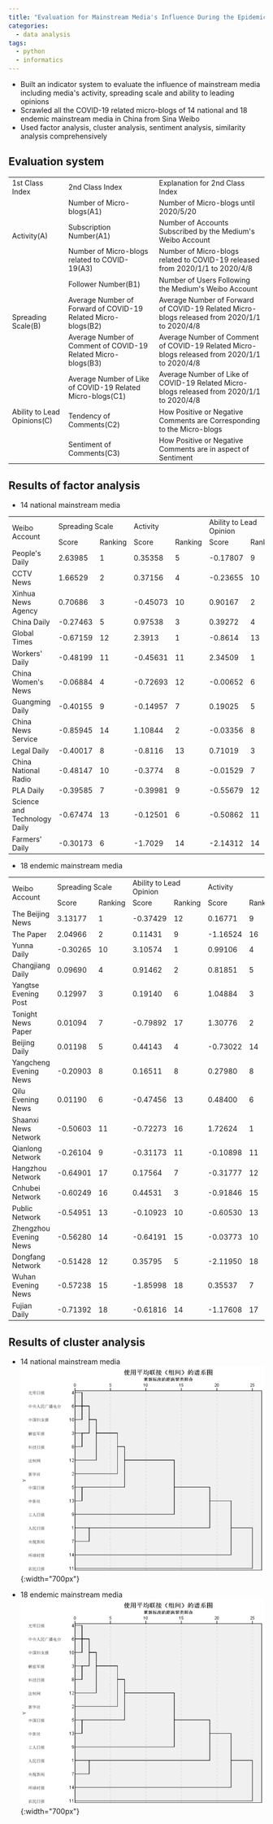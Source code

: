 ```yaml
---
title: "Evaluation for Mainstream Media's Influence During the Epidemic"
categories:
  - data analysis
tags:
  - python
  - informatics
---
```

+ Built an indicator system to evaluate the influence of mainstream media including media's activity, spreading scale and ability to leading opinions
+ Scrawled all the COVID-19 related micro-blogs of 14 national and 18 endemic mainstream media in China from Sina Weibo
+ Used factor analysis, cluster analysis, sentiment analysis, similarity analysis comprehensively

## Evaluation system
<table>
   <tr>
      <td>1st Class Index</td>
      <td>2nd Class Index</td>
      <td>Explanation for 2nd Class Index</td>
   </tr>
   <tr>
      <td rowspan="3">Activity(A)</td>
      <td>Number of Micro-blogs(A1)</td>
      <td>Number of Micro-blogs until 2020/5/20</td>
   </tr>
   <tr>
      <td>Subscription Number(A1)</td>
      <td>Number of Accounts Subscribed by the Medium's Weibo Account</td>
   </tr>
   <tr>
      <td>Number of Micro-blogs related to COVID-19(A3)</td>
      <td>Number of Micro-blogs related to COVID-19 released from 2020/1/1 to 2020/4/8</td>
   </tr>
   <tr>
      <td rowspan="3">Spreading Scale(B)</td>
      <td>Follower Number(B1)</td>
      <td>Number of Users Following the Medium's Weibo Account</td>
   </tr>
   <tr>
      <td>Average Number of Forward of COVID-19 Related Micro-blogs(B2)</td>
      <td>Average Number of Forward of COVID-19 Related Micro-blogs released from 2020/1/1 to 2020/4/8</td>
   </tr>
   <tr>
      <td>Average Number of Comment of COVID-19 Related Micro-blogs(B3)</td>
      <td>Average Number of Comment of COVID-19 Related Micro-blogs released from 2020/1/1 to 2020/4/8</td>
   </tr>
   <tr>
      <td rowspan="3">Ability to Lead Opinions(C)</td>
      <td>Average Number of Like of COVID-19 Related Micro-blogs(C1)</td>
      <td>Average Number of Like of COVID-19 Related Micro-blogs released from 2020/1/1 to 2020/4/8</td>
   </tr>
   <tr>
      <td>Tendency of Comments(C2)</td>
      <td>How Positive or Negative Comments are Corresponding to the Micro-blogs</td>
   </tr>
   <tr>
      <td>Sentiment of Comments(C3)</td>
      <td>How Positive or Negative Comments are in aspect of Sentiment</td>
   </tr>
</table>

## Results of factor analysis
+ 14 national mainstream media  
<table>
   <tr>
      <td rowspan="2">Weibo Account</td>
      <td colspan="2">Spreading Scale</td>
      <td colspan="2">Activity</td>
      <td colspan="2">Ability to Lead Opinion</td>
      <td rowspan="2">Total Score</td>
      <td rowspan="2">Total Ranking</td>
      <td rowspan="2">Category</td>
   </tr>
   <tr>
      <td>Score</td>
      <td>Ranking</td>
      <td>Score</td>
      <td>Ranking</td>
      <td>Score</td>
      <td>Ranking</td>
   </tr>
   <tr>
      <td>People's Daily</td>
      <td>2.63985</td>
      <td>1</td>
      <td>0.35358</td>
      <td>5</td>
      <td>-0.17807</td>
      <td>9</td>
      <td>1.4085</td>
      <td>1</td>
      <td>1</td>
   </tr>
   <tr>
      <td>CCTV News</td>
      <td>1.66529</td>
      <td>2</td>
      <td>0.37156</td>
      <td>4</td>
      <td>-0.23655</td>
      <td>10</td>
      <td>0.90356</td>
      <td>2</td>
      <td>1</td>
   </tr>
   <tr>
      <td>Xinhua News Agency</td>
      <td>0.70686</td>
      <td>3</td>
      <td>-0.45073</td>
      <td>10</td>
      <td>0.90167</td>
      <td>2</td>
      <td>0.37904</td>
      <td>3</td>
      <td>2</td>
   </tr>
   <tr>
      <td>China Daily</td>
      <td>-0.27463</td>
      <td>5</td>
      <td>0.97538</td>
      <td>3</td>
      <td>0.39272</td>
      <td>4</td>
      <td>0.09747</td>
      <td>4</td>
      <td>2</td>
   </tr>
   <tr>
      <td>Global Times</td>
      <td>-0.67159</td>
      <td>12</td>
      <td>2.3913</td>
      <td>1</td>
      <td>-0.8614</td>
      <td>13</td>
      <td>0.02846</td>
      <td>5</td>
      <td>3</td>
   </tr>
   <tr>
      <td>Workers' Daily</td>
      <td>-0.48199</td>
      <td>11</td>
      <td>-0.45631</td>
      <td>11</td>
      <td>2.34509</td>
      <td>1</td>
      <td>-0.06684</td>
      <td>6</td>
      <td>4</td>
   </tr>
   <tr>
      <td>China Women's News</td>
      <td>-0.06884</td>
      <td>4</td>
      <td>-0.72693</td>
      <td>12</td>
      <td>-0.00652</td>
      <td>6</td>
      <td>-0.1803</td>
      <td>7</td>
      <td>2</td>
   </tr>
   <tr>
      <td>Guangming Daily</td>
      <td>-0.40155</td>
      <td>9</td>
      <td>-0.14957</td>
      <td>7</td>
      <td>0.19025</td>
      <td>5</td>
      <td>-0.21433</td>
      <td>8</td>
      <td>2</td>
   </tr>
   <tr>
      <td>China News Service</td>
      <td>-0.85945</td>
      <td>14</td>
      <td>1.10844</td>
      <td>2</td>
      <td>-0.03356</td>
      <td>8</td>
      <td>-0.22662</td>
      <td>9</td>
      <td>2</td>
   </tr>
   <tr>
      <td>Legal Daily</td>
      <td>-0.40017</td>
      <td>8</td>
      <td>-0.8116</td>
      <td>13</td>
      <td>0.71019</td>
      <td>3</td>
      <td>-0.2846</td>
      <td>10</td>
      <td>2</td>
   </tr>
   <tr>
      <td>China National Radio</td>
      <td>-0.48147</td>
      <td>10</td>
      <td>-0.3774</td>
      <td>8</td>
      <td>-0.01529</td>
      <td>7</td>
      <td>-0.32445</td>
      <td>11</td>
      <td>2</td>
   </tr>
   <tr>
      <td>PLA Daily</td>
      <td>-0.39585</td>
      <td>7</td>
      <td>-0.39981</td>
      <td>9</td>
      <td>-0.55679</td>
      <td>12</td>
      <td>-0.34757</td>
      <td>12</td>
      <td>2</td>
   </tr>
   <tr>
      <td>Science and Technology Daily</td>
      <td>-0.67474</td>
      <td>13</td>
      <td>-0.12501</td>
      <td>6</td>
      <td>-0.50862</td>
      <td>11</td>
      <td>-0.43109</td>
      <td>13</td>
      <td>2</td>
   </tr>
   <tr>
      <td>Farmers' Daily</td>
      <td>-0.30173</td>
      <td>6</td>
      <td>-1.7029</td>
      <td>14</td>
      <td>-2.14312</td>
      <td>14</td>
      <td>-0.74125</td>
      <td>14</td>
      <td>5</td>
   </tr>
</table>

+ 18 endemic mainstream media
<table>
   <tr>
      <td rowspan="2">Weibo Account</td>
      <td colspan="2">Spreading Scale</td>
      <td colspan="2">Ability to Lead Opinion</td>
      <td colspan="2">Activity</td>
      <td rowspan="2">Total Score</td>
      <td rowspan="2">Total Ranking</td>
      <td rowspan="2">Category</td>
   </tr>
   <tr>
      <td>Score</td>
      <td>Ranking</td>
      <td>Score</td>
      <td>Ranking</td>
      <td>Score</td>
      <td>Ranking</td>
   </tr>
   <tr>
      <td>The Beijing News</td>
      <td>3.13177</td>
      <td>1</td>
      <td>-0.37429</td>
      <td>12</td>
      <td>0.16771</td>
      <td>9</td>
      <td>1.34250 </td>
      <td>1</td>
      <td>1</td>
   </tr>
   <tr>
      <td>The Paper</td>
      <td>2.04966</td>
      <td>2</td>
      <td>0.11431</td>
      <td>9</td>
      <td>-1.16524</td>
      <td>16</td>
      <td>0.77727 </td>
      <td>2</td>
      <td>1</td>
   </tr>
   <tr>
      <td>Yunna Daily</td>
      <td>-0.30265</td>
      <td>10</td>
      <td>3.10574</td>
      <td>1</td>
      <td>0.99106</td>
      <td>4</td>
      <td>0.67662 </td>
      <td>3</td>
      <td>2</td>
   </tr>
   <tr>
      <td>Changjiang Daily</td>
      <td>0.09690</td>
      <td>4</td>
      <td>0.91462</td>
      <td>2</td>
      <td>0.81851</td>
      <td>5</td>
      <td>0.35643 </td>
      <td>4</td>
      <td>3</td>
   </tr>
   <tr>
      <td>Yangtse Evening Post</td>
      <td>0.12997</td>
      <td>3</td>
      <td>0.19140</td>
      <td>6</td>
      <td>1.04884</td>
      <td>3</td>
      <td>0.24695 </td>
      <td>5</td>
      <td>3</td>
   </tr>
   <tr>
      <td>Tonight News Paper</td>
      <td>0.01094</td>
      <td>7</td>
      <td>-0.79892</td>
      <td>17</td>
      <td>1.30776</td>
      <td>2</td>
      <td>0.01564 </td>
      <td>6</td>
      <td>3</td>
   </tr>
   <tr>
      <td>Beijing Daily</td>
      <td>0.01198</td>
      <td>5</td>
      <td>0.44143</td>
      <td>4</td>
      <td>-0.73022</td>
      <td>14</td>
      <td>-0.00166 </td>
      <td>7</td>
      <td>3</td>
   </tr>
   <tr>
      <td>Yangcheng Evening News</td>
      <td>-0.20903</td>
      <td>8</td>
      <td>0.16511</td>
      <td>8</td>
      <td>0.27980</td>
      <td>8</td>
      <td>-0.01836 </td>
      <td>8</td>
      <td>3</td>
   </tr>
   <tr>
      <td>Qilu Evening News</td>
      <td>0.01190</td>
      <td>6</td>
      <td>-0.47456</td>
      <td>13</td>
      <td>0.48400</td>
      <td>6</td>
      <td>-0.02944 </td>
      <td>9</td>
      <td>3</td>
   </tr>
   <tr>
      <td>Shaanxi News Network</td>
      <td>-0.50603</td>
      <td>11</td>
      <td>-0.72273</td>
      <td>16</td>
      <td>1.72624</td>
      <td>1</td>
      <td>-0.14015 </td>
      <td>10</td>
      <td>3</td>
   </tr>
   <tr>
      <td>Qianlong Network</td>
      <td>-0.26104</td>
      <td>9</td>
      <td>-0.31173</td>
      <td>11</td>
      <td>-0.10898</td>
      <td>11</td>
      <td>-0.19952 </td>
      <td>11</td>
      <td>3</td>
   </tr>
   <tr>
      <td>Hangzhou Network</td>
      <td>-0.64901</td>
      <td>17</td>
      <td>0.17564</td>
      <td>7</td>
      <td>-0.31777</td>
      <td>12</td>
      <td>-0.29674 </td>
      <td>12</td>
      <td>3</td>
   </tr>
   <tr>
      <td>Cnhubei Network</td>
      <td>-0.60249</td>
      <td>16</td>
      <td>0.44531</td>
      <td>3</td>
      <td>-0.91846</td>
      <td>15</td>
      <td>-0.30196 </td>
      <td>13</td>
      <td>3</td>
   </tr>
   <tr>
      <td>Public Network</td>
      <td>-0.54951</td>
      <td>13</td>
      <td>-0.10923</td>
      <td>10</td>
      <td>-0.60530</td>
      <td>13</td>
      <td>-0.35437 </td>
      <td>14</td>
      <td>3</td>
   </tr>
   <tr>
      <td>Zhengzhou Evening News</td>
      <td>-0.56280</td>
      <td>14</td>
      <td>-0.64191</td>
      <td>15</td>
      <td>-0.03773</td>
      <td>10</td>
      <td>-0.39592 </td>
      <td>15</td>
      <td>3</td>
   </tr>
   <tr>
      <td>Dongfang Network</td>
      <td>-0.51428</td>
      <td>12</td>
      <td>0.35795</td>
      <td>5</td>
      <td>-2.11950</td>
      <td>18</td>
      <td>-0.45023 </td>
      <td>16</td>
      <td>4</td>
   </tr>
   <tr>
      <td>Wuhan Evening News</td>
      <td>-0.57238</td>
      <td>15</td>
      <td>-1.85998</td>
      <td>18</td>
      <td>0.35537</td>
      <td>7</td>
      <td>-0.60877 </td>
      <td>17</td>
      <td>5</td>
   </tr>
   <tr>
      <td>Fujian Daily</td>
      <td>-0.71392</td>
      <td>18</td>
      <td>-0.61816</td>
      <td>14</td>
      <td>-1.17608</td>
      <td>17</td>
      <td>-0.61830 </td>
      <td>18</td>
      <td>3</td>
   </tr>
</table>

## Results of cluster analysis
+ 14 national mainstream media  
![avatar](/assets/images/mainstream_media_influence/1.png){:width="700px"}  

+ 18 endemic mainstream media  
![avatar](/assets/images/mainstream_media_influence/1.png){:width="700px"}  